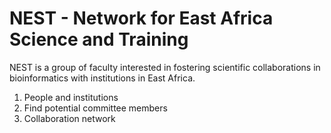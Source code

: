 # NEST - Network for East Africa Science and Training

NEST is a group of faculty interested in fostering scientific collaborations in bioinformatics with institutions in East Africa.

1. People and institutions
2. Find potential committee members
3. Collaboration network
